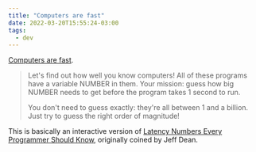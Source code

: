 ```yaml
---
title: "Computers are fast"
date: 2022-03-20T15:55:24-03:00
tags:
  - dev
---
```


[Computers are fast](https://computers-are-fast.github.io).

<!--more-->

> Let's find out how well you know computers! All of these programs have a variable NUMBER in them. Your mission: guess how big NUMBER needs to get before the program takes 1 second to run.
>
> You don't need to guess exactly: they're all between 1 and a billion. Just try to guess the right order of magnitude!

This is basically an interactive version of [Latency Numbers Every Programmer Should Know](https://gist.github.com/jboner/2841832), originally coined by Jeff Dean.
